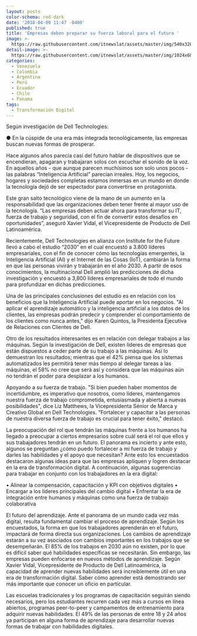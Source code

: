 ```yaml
---
layout: posts
color-schema: red-dark
date: '2018-04-09 11:47 -0400'
published: true
title: 'Empresas deben preparar su fuerza laboral para el futuro '
image: >-
  https://raw.githubusercontent.com/itnewslat/assets/master/img/540x320/DELLp.jpg
detail-image: >-
  https://raw.githubusercontent.com/itnewslat/assets/master/img/1024x680/DELLg.jpg
categories:
  - Venezuela
  - Colombia
  - Argentina
  - Perú
  - Ecuador
  - Chile
  - Panama
tags:
  - Transformación Digital
---
```

Según investigación de Dell Technologies:
 
●	En la cúspide de una era más integrada tecnológicamente, las empresas buscan nuevas formas de prosperar.
 
Hace algunos años parecía casi del futuro hablar de dispositivos que se encendieran, apagaran y trabajaran solos con escuchar el sonido de la voz. En aquellos años - que aunque parecen muchísimos son solo unos pocos - las palabras “Inteligencia Artificial” parecían irreales. Hoy, los negocios, hogares y sociedades completas estamos inmersas en un mundo en donde la tecnología dejó de ser espectador para convertirse en protagonista.

Este gran salto tecnológico viene de la mano de un aumento en la responsabilidad que las organizaciones deben tener frente al mayor uso de la tecnología. “Las empresas deben actuar ahora para transformar su IT, fuerza de trabajo y seguridad, con el fin de convertir estos desafíos en oportunidades”, aseguró Xavier Vidal, el Vicepresidente de Producto de Dell Latinoamérica. 

Recientemente, Dell Technologies en alianza con Institute for the Future llevó a cabo el estudio “2030” en el cual encuestó a 3.800 líderes empresariales, con el fin de conocer cómo las tecnologías emergentes, la Inteligencia Artificial (AI) y el Internet de las Cosas (IoT), cambiarán la forma en que las personas vivirán y trabajarán en el año 2030. A partir de esos conocimientos, la multinacional Dell amplió las predicciones de dicha investigación y encuestó a 3,800 líderes empresariales de todo el mundo para profundizar en dichas predicciones.
 
Una de las principales conclusiones del estudio es en relación con los beneficios que la Inteligencia Artificial puede aportar en los negocios. "Al aplicar el aprendizaje automático y la inteligencia artificial a los datos de los clientes, las empresas podrán predecir y comprender el comportamiento de los clientes como nunca antes," dijo Karen Quintos, la Presidenta Ejecutiva de Relaciones con Clientes de Dell. 
 
Otro de los resultados interesantes es en relación con delegar trabajos a las máquinas. Según la investigación de Dell, existen líderes de empresas que están dispuestos a ceder parte de su trabajo a las máquinas. Así lo demuestran los resultados; mientras que el 42% piensa que los sistemas automatizados les permitirá tener más tiempo al delegar tareas a las máquinas, el 58% no cree que será así y considera que las máquinas aún no tendrán el poder para desplazar a los humanos.
 
Apoyando a su fuerza de trabajo.  "Si bien pueden haber momentos de incertidumbre, es imperativo que nosotros, como líderes, mantengamos nuestra fuerza de trabajo comprometida, entusiasmada y abierta a nuevas posibilidades", dice Liz Matthews, la Vicepresidenta Sénior de Marca y Creativo Global en Dell Technologies. "Fortalecer y capacitar a las personas de nuestra diversa fuerza de trabajo es crucial para tener éxito," destacó.

La preocupación del rol que tendrán las máquinas frente a los humanos ha llegado a preocupar a ciertos empresarios sobre cuál será el rol que ellos y sus trabajadores tendrán en un futuro. El panorama es incierto y ante esto, algunos se preguntan ¿cómo puedo fortalecer a mi fuerza de trabajo y darles las habilidades y el apoyo que necesitan? Ante esto los encuestados destacaron algunas ideas para que las empresas apliquen y logren destacar en la era de transformación digital. A continuación, algunas sugerencias para trabajar en conjunto con los trabajadores en la era digital:
 
•	Alinear la compensación, capacitación y KPI con objetivos digitales
•	Encargar a los líderes principales del cambio digital
•	Enfrentar la era de integración entre humanos y máquinas como una fuerza de trabajo colaborativa
 
El futuro del aprendizaje.  Ante el panorama de un mundo cada vez más digital, resulta fundamental cambiar el proceso de aprendizaje. Según los encuestados, la forma en que los trabajadores aprenderán en el futuro, impactará de forma directa sus organizaciones. Los cambios de aprendizaje estarán a su vez asociados con cambios importantes en los trabajos que se desempeñarán. El 85% de los trabajos en 2030 aún no existen, por lo que es difícil saber qué habilidades específicas se necesitarán. Sin embargo, las empresas pueden enfocarse en nuevos métodos de aprendizaje. Según Xavier Vidal, Vicepresidente de Producto de Dell Latinoamérica, la capacidad de aprender nuevas habilidades será increíblemente útil en una era de transformación digital. Saber cómo aprender está demostrando ser más importante que conocer un oficio en particular.
 
Las escuelas tradicionales y los programas de capacitación seguirán siendo necesarios, pero los estudiantes recurren cada vez más a cursos en línea abiertos, programas peer-to-peer y campamentos de entrenamiento para adquirir nuevas habilidades. El 49% de las personas de entre 18 y 24 años ya participan en alguna forma de aprendizaje para desarrollar nuevas formas de trabajar con habilidades digitales.

